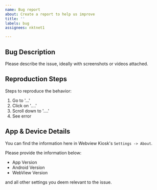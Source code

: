 ```yaml
---
name: Bug report
about: Create a report to help us improve
title: ''
labels: bug
assignees: nktnet1

---
```


## Bug Description

Please describe the issue, ideally with screenshots or videos attached.

## Reproduction Steps

Steps to reproduce the behavior:
1. Go to '...'
2. Click on '....'
3. Scroll down to '....'
4. See error

## App & Device Details

You can find the information here in Webview Kiosk's `Settings -> About`.

Please provide the information below:

- App Version
- Android Version
- WebView Version

and all other settings you deem relevant to the issue.
